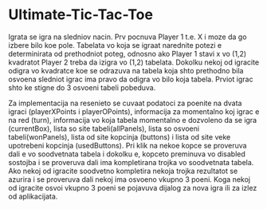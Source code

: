 # Ultimate-Tic-Tac-Toe

Igrata se igra na sledniov nacin. Prv pocnuva Player 1 t.e. X i moze da go izbere bilo koe pole. Tabelata vo koja se igraat narednite
potezi e determinirata od prethodniot poteg, odnosno ako Player 1 stavi x vo (1,2) kvadratot Player 2 treba da izigra vo (1,2) tabelata.
Dokolku nekoj od igracite odigra vo kvadratce koe se odrazuva na tabela koja shto prethodno bila osvoena sledniot igrac ima pravo da
odigra vo bilo koja tabela. Prviot igrac shto ke stigne do 3 osvoeni tabeli pobeduva.

Za implementacija na resenieto se cuvaat podatoci za poenite na dvata igraci (playerXPoints i playerOPoints), informacija za momentalno koj igrac e na red (turn), informacija vo koja tabela momentalno e dozvoleno da se igra (currentBox), lista so site tabeli(allPanels), lista so osvoeni tabeli(wonPanels), lista od site kopcinja (buttons) i lista od site veke upotrebeni kopcinja (usedButtons). Pri klik na nekoe kopce se proveruva dali e vo soodvetnata tabela i dokolku e, kopceto preminuva vo disabled sostojba i se proveruva dali ima kompletirana trojka vo soodvetnata tabela. Ako nekoj od igracite soodvetno kompletira nekoja trojka rezultatot se azurira i se proveruva dali nekoj ima osvoeno vkupno 3 poeni. Koga nekoj od igracite osvoi vkupno 3 poeni se pojavuva dijalog za nova igra ili za izlez od aplikacijata.

